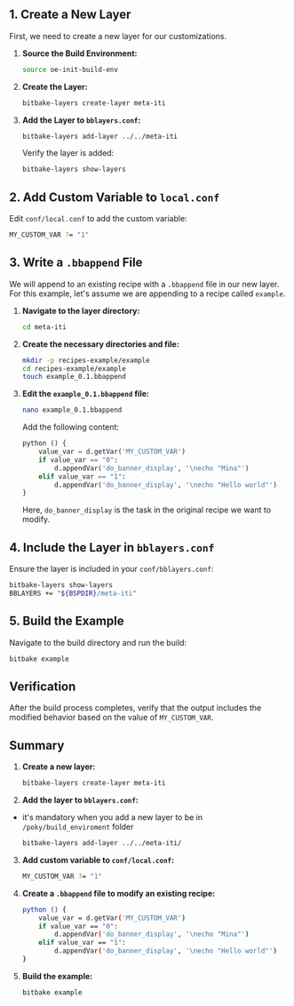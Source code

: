 
## 1. Create a New Layer

First, we need to create a new layer for our customizations.

1. **Source the Build Environment:**

    ```bash
    source oe-init-build-env
    ```

2. **Create the Layer:**

    ```bash
    bitbake-layers create-layer meta-iti
    ```

3. **Add the Layer to `bblayers.conf`:**

    ```bash
    bitbake-layers add-layer ../../meta-iti
    ```

    Verify the layer is added:

    ```bash
    bitbake-layers show-layers
    ```

## 2. Add Custom Variable to `local.conf`

Edit `conf/local.conf` to add the custom variable:

```bash
MY_CUSTOM_VAR ?= "1"
```

## 3. Write a `.bbappend` File

We will append to an existing recipe with a `.bbappend` file in our new layer. For this example, let's assume we are appending to a recipe called `example`.

1. **Navigate to the layer directory:**

    ```bash
    cd meta-iti
    ```

2. **Create the necessary directories and file:**

    ```bash
    mkdir -p recipes-example/example
    cd recipes-example/example
    touch example_0.1.bbappend
    ```

3. **Edit the `example_0.1.bbappend` file:**

    ```bash
    nano example_0.1.bbappend
    ```

    Add the following content:

    ```python
    python () {
        value_var = d.getVar('MY_CUSTOM_VAR')
        if value_var == "0":
            d.appendVar('do_banner_display', '\necho "Mina"')
        elif value_var == "1":
            d.appendVar('do_banner_display', '\necho "Hello world"')
    }
    ```

    Here, `do_banner_display` is the task in the original recipe we want to modify.

## 4. Include the Layer in `bblayers.conf`

Ensure the layer is included in your `conf/bblayers.conf`:

```bash
bitbake-layers show-layers
BBLAYERS += "${BSPDIR}/meta-iti"
```

## 5. Build the Example

Navigate to the build directory and run the build:

```bash
bitbake example
```

## Verification

After the build process completes, verify that the output includes the modified behavior based on the value of `MY_CUSTOM_VAR`.

## Summary

1. **Create a new layer:**

    ```bash
    bitbake-layers create-layer meta-iti
    ```

2. **Add the layer to `bblayers.conf`:**
* it's mandatory when you add a new layer to be in `/poky/build_enviroment` folder
    ```bash
    bitbake-layers add-layer ../../meta-iti/
    ```

3. **Add custom variable to `conf/local.conf`:**

    ```bash
    MY_CUSTOM_VAR ?= "1"
    ```

4. **Create a `.bbappend` file to modify an existing recipe:**

    ```bash
    python () {
        value_var = d.getVar('MY_CUSTOM_VAR')
        if value_var == "0":
            d.appendVar('do_banner_display', '\necho "Mina"')
        elif value_var == "1":
            d.appendVar('do_banner_display', '\necho "Hello world"')
    }
    ```

5. **Build the example:**

    ```bash
    bitbake example
    ```
